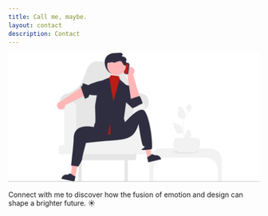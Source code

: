 ```yaml
---
title: Call me, maybe. 
layout: contact
description: Contact
---
```


![Call](/images/illustrations/undraw_phone_call_re_hx6a.svg)

Connect with me to discover how the fusion of emotion and design can shape a brighter future. ☀️
